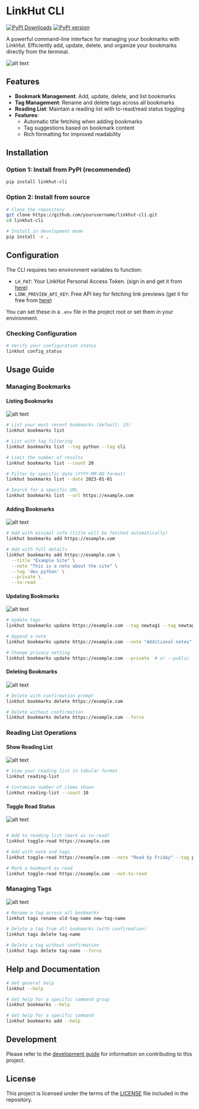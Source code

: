 # LinkHut CLI

[![PyPI Downloads](https://static.pepy.tech/badge/linkhut-cli)](https://pepy.tech/projects/linkhut-cli)
[![PyPI version](https://badge.fury.io/py/linkhut-cli.svg)](https://badge.fury.io/py/linkhut-cli)

A powerful command-line interface for managing your bookmarks with LinkHut. Efficiently add, update, delete, and organize your bookmarks directly from the terminal.

![alt text](res/image.png)

## Features

- **Bookmark Management**: Add, update, delete, and list bookmarks
- **Tag Management**: Rename and delete tags across all bookmarks
- **Reading List**: Maintain a reading list with to-read/read status toggling
- **Features**: 
  - Automatic title fetching when adding bookmarks
  - Tag suggestions based on bookmark content
  - Rich formatting for improved readability

## Installation

### Option 1: Install from PyPI (recommended)

```bash
pip install linkhut-cli
```

### Option 2: Install from source

```bash
# Clone the repository
git clone https://github.com/yourusername/linkhut-cli.git
cd linkhut-cli

# Install in development mode
pip install -e .
```

## Configuration

The CLI requires two environment variables to function:

- `LH_PAT`: Your LinkHut Personal Access Token. (sign in and get it from [here](https://ln.ht/_/oauth))
- `LINK_PREVIEW_API_KEY`: Free API key for fetching link previews (get it for free from [here](https://my.linkpreview.net/access_keys))

You can set these in a `.env` file in the project root or set them in your environment.

### Checking Configuration

```bash
# Verify your configuration status
linkhut config_status
```

## Usage Guide

### Managing Bookmarks

#### Listing Bookmarks

![alt text](res/image-1.png)

```bash
# List your most recent bookmarks (default: 15)
linkhut bookmarks list

# List with tag filtering
linkhut bookmarks list --tag python --tag cli

# Limit the number of results
linkhut bookmarks list --count 20

# Filter by specific date (YYYY-MM-DD format)
linkhut bookmarks list --date 2023-01-01

# Search for a specific URL
linkhut bookmarks list --url https://example.com
```

#### Adding Bookmarks

![alt text](res/image-2.png)

```bash
# Add with minimal info (title will be fetched automatically)
linkhut bookmarks add https://example.com

# Add with full details
linkhut bookmarks add https://example.com \
  --title "Example Site" \
  --note "This is a note about the site" \
  --tag 'dev python' \
  --private \
  --to-read
```

#### Updating Bookmarks

![alt text](res/image-3.png)

```bash
# Update tags
linkhut bookmarks update https://example.com --tag newtag1 --tag newtag2

# Append a note
linkhut bookmarks update https://example.com --note "Additional notes"

# Change privacy setting
linkhut bookmarks update https://example.com --private  # or --public
```

#### Deleting Bookmarks

![alt text](res/image-4.png)

```bash
# Delete with confirmation prompt
linkhut bookmarks delete https://example.com

# Delete without confirmation
linkhut bookmarks delete https://example.com --force
```

### Reading List Operations

#### Show Reading List

![alt text](res/image-5.png)

```bash
# View your reading list in tabular format
linkhut reading-list

# Customize number of items shown
linkhut reading-list --count 10
```

#### Toggle Read Status

![alt text](res/image-6.png)

```bash

# Add to reading list (mark as to-read)
linkhut toggle-read https://example.com

# Add with note and tags
linkhut toggle-read https://example.com --note "Read by Friday" --tag python --tag article

# Mark a bookmark as read
linkhut toggle-read https://example.com --not-to-read
```

### Managing Tags

![alt text](res/image-7.png)

```bash
# Rename a tag across all bookmarks
linkhut tags rename old-tag-name new-tag-name

# Delete a tag from all bookmarks (with confirmation)
linkhut tags delete tag-name

# Delete a tag without confirmation
linkhut tags delete tag-name --force
```

## Help and Documentation

```bash
# Get general help
linkhut --help

# Get help for a specific command group
linkhut bookmarks --help

# Get help for a specific command
linkhut bookmarks add --help
```

## Development

Please refer to the [development guide](development.md) for information on contributing to this project.

## License

This project is licensed under the terms of the [LICENSE](LICENSE) file included in the repository.
